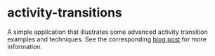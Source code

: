 # activity-transitions

A simple application that illustrates some advanced activity transition 
examples and techniques. See the corresponding [blog post](http://www.androiddesignpatterns.com/2014/12/activity-fragment-transitions-in-android-lollipop-part1.html) for more information.
